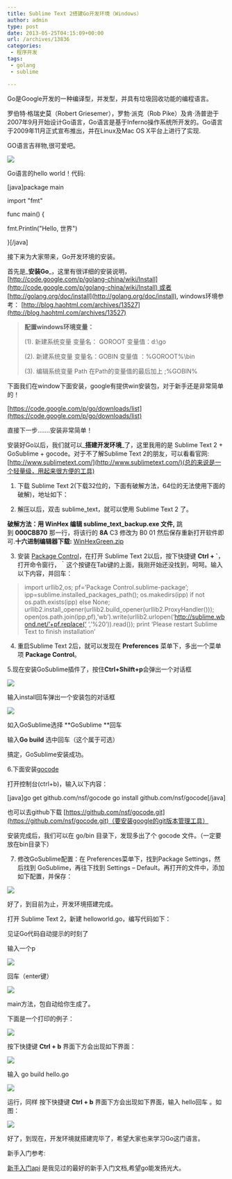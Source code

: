 ```yaml
---
title: Sublime Text 2搭建Go开发环境（Windows）
author: admin
type: post
date: 2013-05-25T04:15:09+00:00
url: /archives/13836
categories:
 - 程序开发
tags:
 - golang
 - sublime

---
```

Go是Google开发的一种编译型，并发型，并具有垃圾回收功能的编程语言。

罗伯特·格瑞史莫（Robert Griesemer），罗勃·派克（Rob Pike）及肯·汤普逊于2007年9月开始设计Go语言，Go语言是基于Inferno操作系统所开发的。Go语言于2009年11月正式宣布推出，并在Linux及Mac OS X平台上进行了实现.

GO语言吉祥物,很可爱吧。

![](http://my.csdn.net/uploads/201207/17/1342492742_5865.jpg)

Go语言的hello world！代码:

[java]package main


import "fmt"


func main() {

fmt.Println("Hello, 世界")

}[/java]


接下来为大家带来，Go开发环境的安装。

首先是_**安装Go**_，这里有很详细的安装说明， [http://code.google.com/p/golang-china/wiki/Install](http://code.google.com/p/golang-china/wiki/Install) 或者 [http://golang.org/doc/install](http://golang.org/doc/install), windows环境参考： [http://blog.haohtml.com/archives/13527](http://blog.haohtml.com/archives/13527)

> **配置windows环境变量：**
>
> (1). 新建系统变量 变量名： GOROOT 变量值：d:\go
>
> (2). 新建系统变量 变量名：GOBIN 变量值 ：%GOROOT%\bin
>
> (3). 编辑系统变量 Path 在Path的变量值的最后加上 ;%GOBIN%

下面我们在window下面安装，google有提供win安装包，对于新手还是非常简单的！

[https://code.google.com/p/go/downloads/list](https://code.google.com/p/go/downloads/list)

直接下一步…….安装非常简单！

安装好Go以后，我们就可以_**搭建开发环境**_了，这里我用的是 Sublime Text 2 + GoSublime + gocode。对于不了解Sublime Text 2的朋友，可以看看官网: [http://www.sublimetext.com/](http://www.sublimetext.com/)(总的来说是一个轻量级，用起来很方便的工具)

1. 下载 Sublime Text 2(下载32位的，下面有破解方法，64位的无法使用下面的破解)，地址如下：

2. 解压以后，双击 sublime_text，就可以使用 Sublime Text 2 了。

**破解方法：用 WinHex 编辑 sublime\_text\_backup.exe 文件,** 跳到 **000CBB70** 那一行，将该行的 **8A** C3 修改为 B0 01 然后保存重新打开软件即可.**十六进制编辑器下载:** [WinHexGreen.zip](http://www.xiazaiba.com/html/427.html)

3. 安装 [Package Control][1]，在打开 Sublime Text 2以后，按下快捷键 **Ctrl + \`**，打开命令窗行，｀这个按键在Tab键的上面，我刚开始还没找到，呵呵。输入以下内容，并回车：

> import urllib2,os; pf=’Package Control.sublime-package’; ipp=sublime.installed\_packages\_path(); os.makedirs(ipp) if not os.path.exists(ipp) else None; urllib2.install\_opener(urllib2.build\_opener(urllib2.ProxyHandler())); open(os.path.join(ipp,pf),’wb’).write(urllib2.urlopen(‘http://sublime.wbond.net/’+pf.replace(‘ ‘,’%20’)).read()); print ‘Please restart Sublime Text to finish installation’

4. 重启Sublime Text 2后，就可以发现在 **Preferences** 菜单下，多出一个菜单项 **Package Control**。

5.现在安装GoSublime插件了，按住**Ctrl+Shilft+p**会弹出一个对话框

![](http://my.csdn.net/uploads/201207/17/1342495258_3820.png)

输入install回车弹出一个安装包的对话框

![](http://my.csdn.net/uploads/201207/17/1342495553_6970.png)

如入GoSublime选择 **GoSublime **回车

输入**Go build** 选中回车（这个属于可选）

搞定，GoSublime安装成功。

6.下面安装[gocode][2]

打开控制台(ctrl+b)，输入以下内容：

[java]go get github.com/nsf/gocode
go install github.com/nsf/gocode[/java]

也可以去github下载 [https://github.com/nsf/gocode.git](https://github.com/nsf/gocode.git)（要安装google的git版本管理工具）

安装完成后，我们可以在 go/bin 目录下，发现多出了个 gocode 文件。（一定要放在bin目录下）

7. 修改GoSublime配置：在 Preferences菜单下，找到Package Settings，然后找到 GoSublime，再往下找到 Settings – Default。再打开的文件中，添加如下配置，并保存：

![](http://my.csdn.net/uploads/201207/17/1342494236_3173.png)

好了，到目前为止，开发环境搭建完成。

打开 Sublime Text 2，新建 helloworld.go，编写代码如下：

见证Go代码自动提示的时刻了

输入一个p

![](http://my.csdn.net/uploads/201207/17/1342495981_5526.png)

回车（enter键）

![](http://my.csdn.net/uploads/201207/17/1342496011_9195.png)

main方法，包自动给你生成了。

下面是一个打印的例子：

![](http://my.csdn.net/uploads/201207/17/1342495860_4302.png)

按下快捷键 **Ctrl + b** 界面下方会出现如下界面：

![](http://my.csdn.net/uploads/201207/17/1342496239_5991.png)

输入 go build hello.go

![](http://my.csdn.net/uploads/201207/17/1342496289_4284.png)

运行，同样 按下快捷键 **Ctrl + b** 界面下方会出现如下界面，输入 hello回车 。如图：

![](http://my.csdn.net/uploads/201207/17/1342496342_6597.png)

好了，到现在，开发环境就搭建完毕了，希望大家也来学习Go这门语言。

新手入门参考:

[新手入门api](http://mikespook.com/learning-go) 是我见过的最好的新手入门文档,希望go能发扬光大。

 [1]: http://wbond.net/sublime_packages/package_control
 [2]: https://github.com/nsf/gocode
